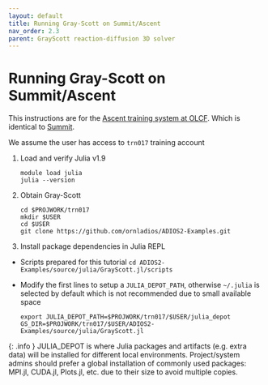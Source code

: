 ```yaml
---
layout: default
title: Running Gray-Scott on Summit/Ascent
nav_order: 2.3
parent: GrayScott reaction-diffusion 3D solver
---
```


# Running Gray-Scott on Summit/Ascent

This instructions are for the [Ascent training system at OLCF](https://docs.olcf.ornl.gov/systems/ascent_user_guide.html). Which is identical to [Summit](https://docs.olcf.ornl.gov/systems/summit_user_guide.html).

We assume the user has access to `trn017` training account

1. Load and verify Julia v1.9 
    
    ```
    module load julia
    julia --version
    ```

2. Obtain Gray-Scott

    ```
    cd $PROJWORK/trn017
    mkdir $USER
    cd $USER
    git clone https://github.com/ornladios/ADIOS2-Examples.git
    ```
   
3. Install package dependencies in Julia REPL

  - Scripts prepared for this tutorial `cd ADIOS2-Examples/source/julia/GrayScott.jl/scripts`

  - Modify the first lines to setup a `JULIA_DEPOT_PATH`, otherwise `~/.julia` is selected by default which is not recommended due to small available space

    ```
    export JULIA_DEPOT_PATH=$PROJWORK/trn017/$USER/julia_depot
    GS_DIR=$PROJWORK/trn017/$USER/ADIOS2-Examples/source/julia/GrayScott.jl
    ``` 
  
  {: .info }
  JULIA_DEPOT is where Julia packages and artifacts (e.g. extra data) will be installed for different local environments. Project/system admins should prefer a global installation of commonly used packages: MPI.jl, CUDA.jl, Plots.jl, etc. due to their size to avoid multiple copies.

  





   